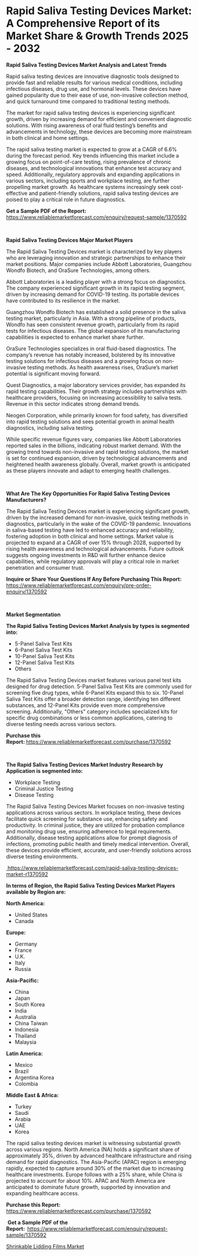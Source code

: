 <p><h1>Rapid Saliva Testing Devices Market: A Comprehensive Report of its Market Share & Growth Trends 2025 - 2032</h1></p><p><strong>Rapid Saliva Testing Devices Market Analysis and Latest Trends</strong></p>
<p><p>Rapid saliva testing devices are innovative diagnostic tools designed to provide fast and reliable results for various medical conditions, including infectious diseases, drug use, and hormonal levels. These devices have gained popularity due to their ease of use, non-invasive collection method, and quick turnaround time compared to traditional testing methods.</p><p>The market for rapid saliva testing devices is experiencing significant growth, driven by increasing demand for efficient and convenient diagnostic solutions. With rising awareness of oral fluid testing’s benefits and advancements in technology, these devices are becoming more mainstream in both clinical and home settings.</p><p>The rapid saliva testing market is expected to grow at a CAGR of 6.6% during the forecast period. Key trends influencing this market include a growing focus on point-of-care testing, rising prevalence of chronic diseases, and technological innovations that enhance test accuracy and speed. Additionally, regulatory approvals and expanding applications in various sectors, including sports and workplace testing, are further propelling market growth. As healthcare systems increasingly seek cost-effective and patient-friendly solutions, rapid saliva testing devices are poised to play a critical role in future diagnostics.</p></p>
<p><strong>Get a Sample PDF of the Report:&nbsp;</strong> <a href="https://www.reliablemarketforecast.com/enquiry/request-sample/1370592?utm_campaign=3123&utm_medium=2&utm_source=Github&utm_content=ia&utm_term=22032025&utm_id=rapid-saliva-testing-devices">https://www.reliablemarketforecast.com/enquiry/request-sample/1370592</a></p>
<p>&nbsp;</p>
<p><strong>Rapid Saliva Testing Devices Major Market Players</strong></p>
<p><p>The Rapid Saliva Testing Devices market is characterized by key players who are leveraging innovation and strategic partnerships to enhance their market positions. Major companies include Abbott Laboratories, Guangzhou Wondfo Biotech, and OraSure Technologies, among others.</p><p>Abbott Laboratories is a leading player with a strong focus on diagnostics. The company experienced significant growth in its rapid testing segment, driven by increasing demand for COVID-19 testing. Its portable devices have contributed to its resilience in the market.</p><p>Guangzhou Wondfo Biotech has established a solid presence in the saliva testing market, particularly in Asia. With a strong pipeline of products, Wondfo has seen consistent revenue growth, particularly from its rapid tests for infectious diseases. The global expansion of its manufacturing capabilities is expected to enhance market share further.</p><p>OraSure Technologies specializes in oral fluid-based diagnostics. The company’s revenue has notably increased, bolstered by its innovative testing solutions for infectious diseases and a growing focus on non-invasive testing methods. As health awareness rises, OraSure’s market potential is significant moving forward.</p><p>Quest Diagnostics, a major laboratory services provider, has expanded its rapid testing capabilities. Their growth strategy includes partnerships with healthcare providers, focusing on increasing accessibility to saliva tests. Revenue in this sector indicates strong demand trends.</p><p>Neogen Corporation, while primarily known for food safety, has diversified into rapid testing solutions and sees potential growth in animal health diagnostics, including saliva testing.</p><p>While specific revenue figures vary, companies like Abbott Laboratories reported sales in the billions, indicating robust market demand. With the growing trend towards non-invasive and rapid testing solutions, the market is set for continued expansion, driven by technological advancements and heightened health awareness globally. Overall, market growth is anticipated as these players innovate and adapt to emerging health challenges.</p></p>
<p>&nbsp;</p>
<p><strong>What Are The Key Opportunities For Rapid Saliva Testing Devices Manufacturers?</strong></p>
<p><p>The Rapid Saliva Testing Devices market is experiencing significant growth, driven by the increased demand for non-invasive, quick testing methods in diagnostics, particularly in the wake of the COVID-19 pandemic. Innovations in saliva-based testing have led to enhanced accuracy and reliability, fostering adoption in both clinical and home settings. Market value is projected to expand at a CAGR of over 15% through 2028, supported by rising health awareness and technological advancements. Future outlook suggests ongoing investments in R&D will further enhance device capabilities, while regulatory approvals will play a critical role in market penetration and consumer trust.</p></p>
<p><strong>Inquire or Share Your Questions If Any Before Purchasing This Report:</strong> <a href="https://www.reliablemarketforecast.com/enquiry/pre-order-enquiry/1370592?utm_campaign=3123&utm_medium=2&utm_source=Github&utm_content=ia&utm_term=22032025&utm_id=rapid-saliva-testing-devices">https://www.reliablemarketforecast.com/enquiry/pre-order-enquiry/1370592</a></p>
<p>&nbsp;</p>
<p><strong>Market Segmentation</strong></p>
<p><strong>The Rapid Saliva Testing Devices Market Analysis by types is segmented into:</strong></p>
<p><ul><li>5-Panel Saliva Test Kits</li><li>6-Panel Saliva Test Kits</li><li>10-Panel Saliva Test Kits</li><li>12-Panel Saliva Test Kits</li><li>Others</li></ul></p>
<p><p>The Rapid Saliva Testing Devices market features various panel test kits designed for drug detection. 5-Panel Saliva Test Kits are commonly used for screening five drug types, while 6-Panel Kits expand this to six. 10-Panel Saliva Test Kits offer a broader detection range, identifying ten different substances, and 12-Panel Kits provide even more comprehensive screening. Additionally, "Others" category includes specialized kits for specific drug combinations or less common applications, catering to diverse testing needs across various sectors.</p></p>
<p><strong>Purchase this Report:&nbsp;</strong><a href="https://www.reliablemarketforecast.com/purchase/1370592?utm_campaign=3123&utm_medium=2&utm_source=Github&utm_content=ia&utm_term=22032025&utm_id=rapid-saliva-testing-devices">https://www.reliablemarketforecast.com/purchase/1370592</a></p>
<p>&nbsp;</p>
<p><strong>The Rapid Saliva Testing Devices Market Industry Research by Application is segmented into:</strong></p>
<p><ul><li>Workplace Testing</li><li>Criminal Justice Testing</li><li>Disease Testing</li></ul></p>
<p><p>The Rapid Saliva Testing Devices Market focuses on non-invasive testing applications across various sectors. In workplace testing, these devices facilitate quick screening for substance use, enhancing safety and productivity. In criminal justice, they are utilized for probation compliance and monitoring drug use, ensuring adherence to legal requirements. Additionally, disease testing applications allow for prompt diagnosis of infections, promoting public health and timely medical intervention. Overall, these devices provide efficient, accurate, and user-friendly solutions across diverse testing environments.</p></p>
<p><a href="https://www.reliablemarketforecast.com/rapid-saliva-testing-devices-market-r1370592?utm_campaign=3123&utm_medium=2&utm_source=Github&utm_content=ia&utm_term=22032025&utm_id=rapid-saliva-testing-devices">&nbsp;https://www.reliablemarketforecast.com/rapid-saliva-testing-devices-market-r1370592</a></p>
<p><strong>In terms of Region, the Rapid Saliva Testing Devices Market Players available by Region are:</strong></p>
<p>
    <p> <strong> North America: </strong>
        <ul>
            <li>United States</li>
            <li>Canada</li>
        </ul>
        </p> 
    <p> <strong> Europe: </strong>
        <ul>
            <li>Germany</li>
            <li>France</li>
            <li>U.K.</li>
            <li>Italy</li>
            <li>Russia</li>
        </ul>
        </p> 
    <p> <strong> Asia-Pacific: </strong>
        <ul>
            <li>China</li>
            <li>Japan</li>
            <li>South Korea</li>
            <li>India</li>
            <li>Australia</li>
            <li>China Taiwan</li>
            <li>Indonesia</li>
            <li>Thailand</li>
            <li>Malaysia</li>
        </ul>
        </p> 
    <p> <strong> Latin America: </strong>
        <ul>
            <li>Mexico</li>
            <li>Brazil</li>
            <li>Argentina Korea</li>
            <li>Colombia</li>
        </ul>
        </p> 
    <p> <strong> Middle East & Africa: </strong>
        <ul>
            <li>Turkey</li>
            <li>Saudi</li>
            <li>Arabia</li>
            <li>UAE</li>
            <li>Korea</li>
        </ul>
    </p>
    </p>
<p><p>The rapid saliva testing devices market is witnessing substantial growth across various regions. North America (NA) holds a significant share of approximately 35%, driven by advanced healthcare infrastructure and rising demand for rapid diagnostics. The Asia-Pacific (APAC) region is emerging rapidly, expected to capture around 30% of the market due to increasing healthcare investments. Europe follows with a 25% share, while China is projected to account for about 10%. APAC and North America are anticipated to dominate future growth, supported by innovation and expanding healthcare access.</p></p>
<p><strong>Purchase this Report: </strong><a href="https://www.reliablemarketforecast.com/purchase/1370592?utm_campaign=3123&utm_medium=2&utm_source=Github&utm_content=ia&utm_term=22032025&utm_id=rapid-saliva-testing-devices">https://www.reliablemarketforecast.com/purchase/1370592</a></p>
<p>&nbsp;<strong>Get a Sample PDF of the Report:&nbsp;&nbsp;</strong><a href="https://www.reliablemarketforecast.com/enquiry/request-sample/1370592?utm_campaign=3123&utm_medium=2&utm_source=Github&utm_content=ia&utm_term=22032025&utm_id=rapid-saliva-testing-devices">https://www.reliablemarketforecast.com/enquiry/request-sample/1370592</a></p>
<p><strong></strong></p>
<p><p><a href="https://github.com/lynlynyusay/Market-Research-Report-List-1/blob/main/shrinkable-lidding-films-market.md?utm_campaign=3123&utm_medium=2&utm_source=Github&utm_content=ia&utm_term=22032025&utm_id=rapid-saliva-testing-devices">Shrinkable Lidding Films Market</a></p></p>